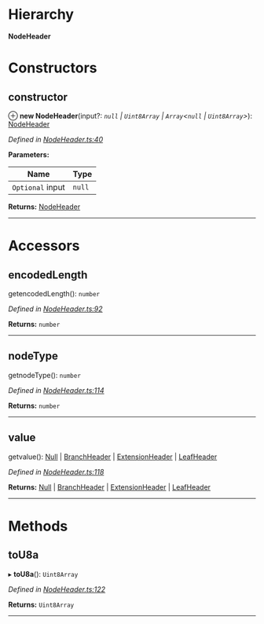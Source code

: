 

# Hierarchy

**NodeHeader**

# Constructors

<a id="constructor"></a>

##  constructor

⊕ **new NodeHeader**(input?: *`null` | `Uint8Array` | `Array`<`null` | `Uint8Array`>*): [NodeHeader](_nodeheader_.nodeheader.md)

*Defined in [NodeHeader.ts:40](https://github.com/polkadot-js/common/blob/7919b34/packages/trie-codec/src/NodeHeader.ts#L40)*

**Parameters:**

| Name | Type |
| ------ | ------ |
| `Optional` input | `null` | `Uint8Array` | `Array`<`null` | `Uint8Array`> |

**Returns:** [NodeHeader](_nodeheader_.nodeheader.md)

___

# Accessors

<a id="encodedlength"></a>

##  encodedLength

getencodedLength(): `number`

*Defined in [NodeHeader.ts:92](https://github.com/polkadot-js/common/blob/7919b34/packages/trie-codec/src/NodeHeader.ts#L92)*

**Returns:** `number`

___
<a id="nodetype"></a>

##  nodeType

getnodeType(): `number`

*Defined in [NodeHeader.ts:114](https://github.com/polkadot-js/common/blob/7919b34/packages/trie-codec/src/NodeHeader.ts#L114)*

**Returns:** `number`

___
<a id="value"></a>

##  value

getvalue(): [Null](_nodeheader_.null.md) | [BranchHeader](_nodeheader_.branchheader.md) | [ExtensionHeader](_nodeheader_.extensionheader.md) | [LeafHeader](_nodeheader_.leafheader.md)

*Defined in [NodeHeader.ts:118](https://github.com/polkadot-js/common/blob/7919b34/packages/trie-codec/src/NodeHeader.ts#L118)*

**Returns:** [Null](_nodeheader_.null.md) | [BranchHeader](_nodeheader_.branchheader.md) | [ExtensionHeader](_nodeheader_.extensionheader.md) | [LeafHeader](_nodeheader_.leafheader.md)

___

# Methods

<a id="tou8a"></a>

##  toU8a

▸ **toU8a**(): `Uint8Array`

*Defined in [NodeHeader.ts:122](https://github.com/polkadot-js/common/blob/7919b34/packages/trie-codec/src/NodeHeader.ts#L122)*

**Returns:** `Uint8Array`

___

